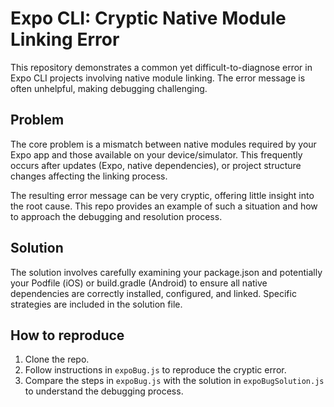 # Expo CLI: Cryptic Native Module Linking Error

This repository demonstrates a common yet difficult-to-diagnose error in Expo CLI projects involving native module linking.  The error message is often unhelpful, making debugging challenging.

## Problem

The core problem is a mismatch between native modules required by your Expo app and those available on your device/simulator. This frequently occurs after updates (Expo, native dependencies), or project structure changes affecting the linking process.

The resulting error message can be very cryptic, offering little insight into the root cause.  This repo provides an example of such a situation and how to approach the debugging and resolution process.

## Solution

The solution involves carefully examining your package.json and potentially your Podfile (iOS) or build.gradle (Android) to ensure all native dependencies are correctly installed, configured, and linked.  Specific strategies are included in the solution file.

## How to reproduce

1. Clone the repo.
2. Follow instructions in `expoBug.js` to reproduce the cryptic error.
3. Compare the steps in `expoBug.js` with the solution in `expoBugSolution.js` to understand the debugging process.